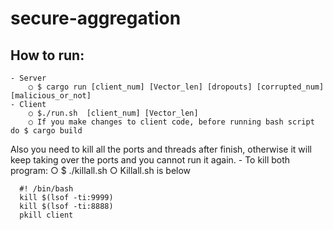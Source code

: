 # secure-aggregation

## How to run:

	- Server
		○ $ cargo run [client_num] [Vector_len] [dropouts] [corrupted_num] [malicious_or_not]
	- Client
		○ $./run.sh  [client_num] [Vector_len]
		○ If you make changes to client code, before running bash script do $ cargo build

Also you need to kill all the ports and threads after finish, otherwise it will keep taking over the ports and you cannot run it again.
	- To kill both program:
		○ $ ./killall.sh
		○ Killall.sh is below
    
      #! /bin/bash
      kill $(lsof -ti:9999)
      kill $(lsof -ti:8888)
      pkill client
